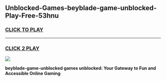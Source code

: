 
## Unblocked-Games-beyblade-game-unblocked-Play-Free-53hnu
<h3>
<a href="https://premium76.site?title=beyblade-game-unblocked&ref=21A">CLICK TO PLAY</a></h3>
<hr>

<h3>
<a href="https://premium76.site?title=beyblade-game-unblocked&ref=21A">CLICK 2 PLAY</a>
  
</h3>

<a href="https://premium76.site?title=beyblade-game-unblocked&ref=21A"><img src="https://clearcache.store/games.png"></a>


**beyblade-game-unblocked games unblocked: Your Gateway to Fun and Accessible Online Gaming**
